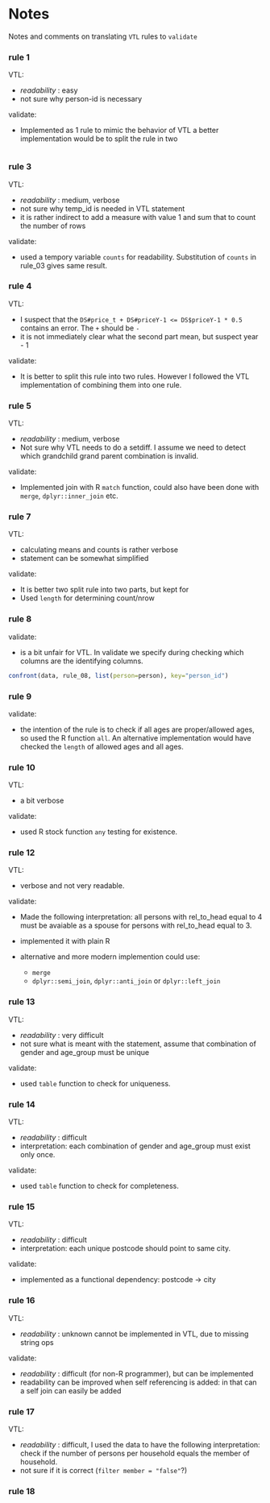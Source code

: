 # Notes

Notes and comments on translating `VTL` rules to `validate`

### rule 1

VTL:

- _readability_ : easy
- not sure why person-id is necessary

validate:

- Implemented as 1 rule to mimic the behavior of VTL a better implementation would
be to split the rule in two

```

```

### rule 3

VTL:

- _readability_ : medium, verbose
- not sure why temp_id is needed in VTL statement
- it is rather indirect to add a measure with value 1 and sum that to count the number of rows

validate:

- used a tempory variable `counts` for readability. Substitution of `counts` in rule_03 gives same result.

### rule 4

VTL: 

- I suspect that the `DS#price_t + DS#priceY-1 <= DS$priceY-1 * 0.5` contains an error. The `+` should be `-`
- it is not immediately clear what the second part mean, but suspect year - 1

validate: 

- It is better to split this rule into two rules. However I followed the VTL implementation of combining them into one rule.


### rule 5

VTL:

- _readability_ : medium, verbose
- Not sure why VTL needs to do a setdiff. I assume we need to detect which grandchild grand parent combination is invalid.

validate:

- Implemented join with R `match` function, could also have been done with `merge`, `dplyr::inner_join` etc.

### rule 7

VTL: 

- calculating means and counts is rather verbose
- statement can be somewhat simplified

validate:

- It is better two split rule into two parts, but kept for
- Used `length` for determining count/nrow

### rule 8

validate:

- is a bit unfair for VTL. In validate we specify during checking which columns 
are the identifying columns.

```R
confront(data, rule_08, list(person=person), key="person_id")
```

### rule 9

validate:

- the intention of the rule is to check if all ages are proper/allowed ages, so
used the R function `all`. An alternative implementation would have checked the `length` of allowed ages and all ages.

### rule 10

VTL: 

- a bit verbose

validate:

- used R stock function `any` testing for existence.


### rule 12

VTL:

- verbose and not very readable.

validate:

- Made the following interpretation: all persons with rel_to_head equal to 4
must be avaiable as a spouse for persons with rel_to_head equal to 3.
- implemented it with plain R
- alternative and more modern implemention could use:

     * `merge`
     * `dplyr::semi_join`, `dplyr::anti_join` or `dplyr::left_join`

### rule 13

VTL:

- _readability_ : very difficult
- not sure what is meant with the statement, assume that combination of gender
 and age_group must be unique
 
validate:

- used `table` function to check for uniqueness.

### rule 14

VTL:

- _readability_ : difficult
- interpretation: each combination of gender and age_group must exist only once.

validate:

- used `table` function to check for completeness.

### rule 15

VTL:

- _readability_ : difficult
- interpretation: each unique postcode should point to same city. 

validate:

- implemented as a functional dependency: postcode -> city

### rule 16

VTL:

- _readability_ : unknown cannot be implemented in VTL, due to missing string
ops

validate:

- _readability_ : difficult (for non-R programmer), but can be implemented
- readability can be improved when self referencing is added: in that can a self
join can easily be added

### rule 17

VTL:
- _readability_ : difficult, I used the data to have the following interpretation: 
check if the number of persons per household equals the member of household.
- not sure if it is correct (`filter member = "false"`?)


### rule 18




